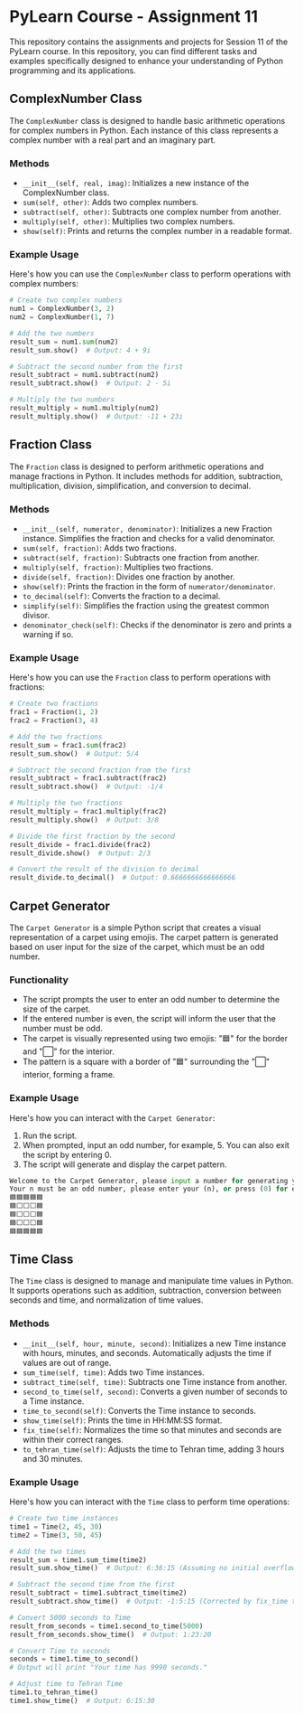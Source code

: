 # PyLearn Course - Assignment 11

This repository contains the assignments and projects for Session 11 of the PyLearn course. In this repository, you can find different tasks and examples specifically designed to enhance your understanding of Python programming and its applications.

## ComplexNumber Class

The `ComplexNumber` class is designed to handle basic arithmetic operations for complex numbers in Python. Each instance of this class represents a complex number with a real part and an imaginary part.

### Methods

- `__init__(self, real, imag)`: Initializes a new instance of the ComplexNumber class.
- `sum(self, other)`: Adds two complex numbers.
- `subtract(self, other)`: Subtracts one complex number from another.
- `multiply(self, other)`: Multiplies two complex numbers.
- `show(self)`: Prints and returns the complex number in a readable format.

### Example Usage

Here's how you can use the `ComplexNumber` class to perform operations with complex numbers:

```python
# Create two complex numbers
num1 = ComplexNumber(3, 2)
num2 = ComplexNumber(1, 7)

# Add the two numbers
result_sum = num1.sum(num2)
result_sum.show()  # Output: 4 + 9i

# Subtract the second number from the first
result_subtract = num1.subtract(num2)
result_subtract.show()  # Output: 2 - 5i

# Multiply the two numbers
result_multiply = num1.multiply(num2)
result_multiply.show()  # Output: -11 + 23i
```
## Fraction Class

The `Fraction` class is designed to perform arithmetic operations and manage fractions in Python. It includes methods for addition, subtraction, multiplication, division, simplification, and conversion to decimal.

### Methods

- `__init__(self, numerator, denominator)`: Initializes a new Fraction instance. Simplifies the fraction and checks for a valid denominator.
- `sum(self, fraction)`: Adds two fractions.
- `subtract(self, fraction)`: Subtracts one fraction from another.
- `multiply(self, fraction)`: Multiplies two fractions.
- `divide(self, fraction)`: Divides one fraction by another.
- `show(self)`: Prints the fraction in the form of `numerator/denominator`.
- `to_decimal(self)`: Converts the fraction to a decimal.
- `simplify(self)`: Simplifies the fraction using the greatest common divisor.
- `denominator_check(self)`: Checks if the denominator is zero and prints a warning if so.

### Example Usage

Here's how you can use the `Fraction` class to perform operations with fractions:

```python
# Create two fractions
frac1 = Fraction(1, 2)
frac2 = Fraction(3, 4)

# Add the two fractions
result_sum = frac1.sum(frac2)
result_sum.show()  # Output: 5/4

# Subtract the second fraction from the first
result_subtract = frac1.subtract(frac2)
result_subtract.show()  # Output: -1/4

# Multiply the two fractions
result_multiply = frac1.multiply(frac2)
result_multiply.show()  # Output: 3/8

# Divide the first fraction by the second
result_divide = frac1.divide(frac2)
result_divide.show()  # Output: 2/3

# Convert the result of the division to decimal
result_divide.to_decimal()  # Output: 0.6666666666666666
```
## Carpet Generator

The `Carpet Generator` is a simple Python script that creates a visual representation of a carpet using emojis. The carpet pattern is generated based on user input for the size of the carpet, which must be an odd number.

### Functionality

- The script prompts the user to enter an odd number to determine the size of the carpet.
- If the entered number is even, the script will inform the user that the number must be odd.
- The carpet is visually represented using two emojis: "🟦" for the border and "⬜️" for the interior.
- The pattern is a square with a border of "🟦" surrounding the "⬜️" interior, forming a frame.

### Example Usage

Here's how you can interact with the `Carpet Generator`:

1. Run the script.
2. When prompted, input an odd number, for example, 5. You can also exit the script by entering 0.
3. The script will generate and display the carpet pattern.

```python
Welcome to the Carpet Generator, please input a number for generating your carpet
Your n must be an odd number, please enter your (n), or press (0) for exiting: 5
🟦🟦🟦🟦🟦
🟦⬜️⬜️⬜️🟦
🟦⬜️⬜️⬜️🟦
🟦⬜️⬜️⬜️🟦
🟦🟦🟦🟦🟦
```
## Time Class

The `Time` class is designed to manage and manipulate time values in Python. It supports operations such as addition, subtraction, conversion between seconds and time, and normalization of time values.

### Methods

- `__init__(self, hour, minute, second)`: Initializes a new Time instance with hours, minutes, and seconds. Automatically adjusts the time if values are out of range.
- `sum_time(self, time)`: Adds two Time instances.
- `subtract_time(self, time)`: Subtracts one Time instance from another.
- `second_to_time(self, second)`: Converts a given number of seconds to a Time instance.
- `time_to_second(self)`: Converts the Time instance to seconds.
- `show_time(self)`: Prints the time in HH:MM:SS format.
- `fix_time(self)`: Normalizes the time so that minutes and seconds are within their correct ranges.
- `to_tehran_time(self)`: Adjusts the time to Tehran time, adding 3 hours and 30 minutes.

### Example Usage

Here's how you can interact with the `Time` class to perform time operations:

```python
# Create two time instances
time1 = Time(2, 45, 30)
time2 = Time(3, 50, 45)

# Add the two times
result_sum = time1.sum_time(time2)
result_sum.show_time()  # Output: 6:36:15 (Assuming no initial overflow)

# Subtract the second time from the first
result_subtract = time1.subtract_time(time2)
result_subtract.show_time()  # Output: -1:5:15 (Corrected by fix_time to be negative or zero where appropriate)

# Convert 5000 seconds to Time
result_from_seconds = time1.second_to_time(5000)
result_from_seconds.show_time()  # Output: 1:23:20

# Convert Time to seconds
seconds = time1.time_to_second()
# Output will print "Your time has 9990 seconds."

# Adjust time to Tehran Time
time1.to_tehran_time()
time1.show_time()  # Output: 6:15:30